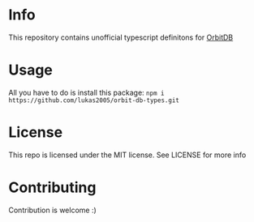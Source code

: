 # Info
This repository contains unofficial typescript definitons for [OrbitDB](https://github.com/orbitdb/orbit-db)


# Usage
All you have to do is install this package:
`npm i https://github.com/lukas2005/orbit-db-types.git`

# License
This repo is licensed under the MIT license. See LICENSE for more info

# Contributing
Contribution is welcome :)
